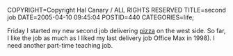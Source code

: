 COPYRIGHT=Copyright Hal Canary / ALL RIGHTS RESERVED
TITLE=second job
DATE=2005-04-10 09:45:04
POSTID=440
CATEGORIES=life;

Friday I started my new second job delivering [pizza](http://rosatispizza.com/store_menu.asp?State=WI&StoreID=1557) on the west side. So far, I like the job as much as I liked my last delivery job Office Max in 1998). I need another part-time teaching job.

